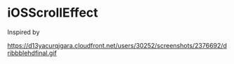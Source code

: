 # iOSScrollEffect

Inspired by 

https://d13yacurqjgara.cloudfront.net/users/30252/screenshots/2376692/dribbblehdfinal.gif
